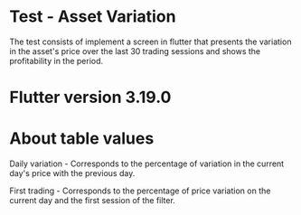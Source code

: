 # Test - Asset Variation

The test consists of implement a screen in flutter that presents the variation in 
the asset's price over the last 30 trading sessions and shows the profitability in the period.

# Flutter version 3.19.0

# About table values

Daily variation - Corresponds to the percentage of variation in the current day's price with the previous day.

First trading - Corresponds to the percentage of price variation on the current day and the first session of the filter.